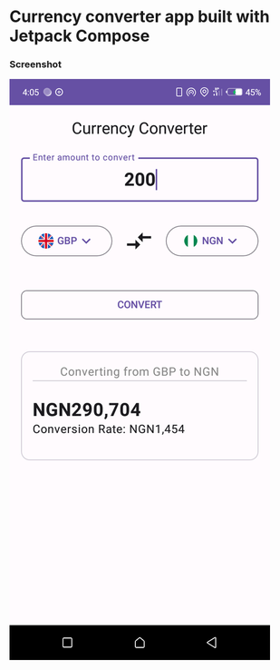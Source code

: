 # Currency converter app built with Jetpack Compose

### Screenshot
![](https://github.com/austinevick/Compose-Currency-Converter/blob/main/app/src/main/res/drawable/screenshot.png)
